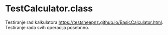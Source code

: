 # TestCalculator.class
Testiranje rad kalkulatora https://testsheepnz.github.io/BasicCalculator.html. Testiranje rada svih operacija posebnno.
